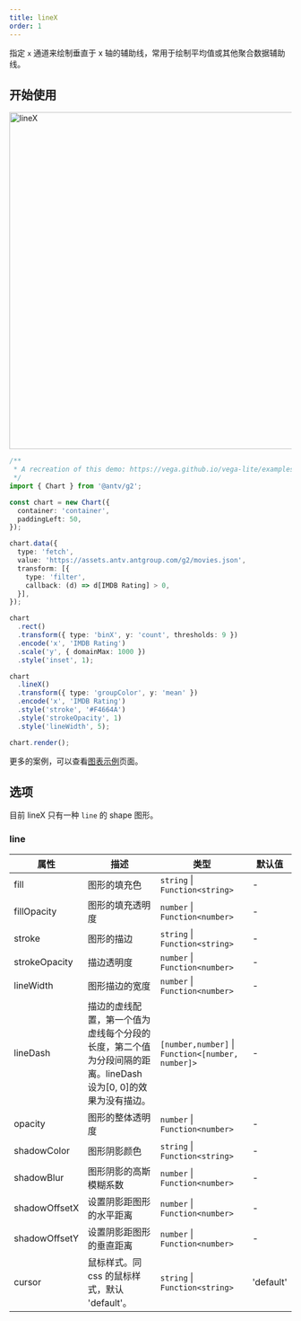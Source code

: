 ```yaml
---
title: lineX
order: 1
---
```


指定 `x` 通道来绘制垂直于 x 轴的辅助线，常用于绘制平均值或其他聚合数据辅助线。

## 开始使用

<img alt="lineX" src="https://mdn.alipayobjects.com/huamei_qa8qxu/afts/img/A*T2VvTr67-rgAAAAAAAAAAAAADmJ7AQ/original" width="600" />

```ts
/**
 * A recreation of this demo: https://vega.github.io/vega-lite/examples/layer_histogram_global_mean.html
 */
import { Chart } from '@antv/g2';

const chart = new Chart({
  container: 'container',
  paddingLeft: 50,
});

chart.data({
  type: 'fetch',
  value: 'https://assets.antv.antgroup.com/g2/movies.json',
  transform: [{
    type: 'filter',
    callback: (d) => d[IMDB Rating] > 0,
  }],
});

chart
  .rect()
  .transform({ type: 'binX', y: 'count', thresholds: 9 })
  .encode('x', 'IMDB Rating')
  .scale('y', { domainMax: 1000 })
  .style('inset', 1);

chart
  .lineX()
  .transform({ type: 'groupColor', y: 'mean' })
  .encode('x', 'IMDB Rating')
  .style('stroke', '#F4664A')
  .style('strokeOpacity', 1)
  .style('lineWidth', 5);

chart.render();

```

更多的案例，可以查看[图表示例](/examples)页面。

## 选项

目前 lineX 只有一种 `line` 的 shape 图形。

### line

| 属性           | 描述                                                                                                          | 类型                                              | 默认值                         |
| -------------- | ------------------------------------------------------------------------------------------------------------- | ------------------------------------------------- | ------------------------------ |
| fill           | 图形的填充色                                                                                                  | `string` \| `Function<string>`                    | -                              |
| fillOpacity    | 图形的填充透明度                                                                                              | `number` \| `Function<number>`                    | -                              |
| stroke         | 图形的描边                                                                                                    | `string` \| `Function<string>`                    | -                              |
| strokeOpacity    | 描边透明度                                                                                                    | `number` \| `Function<number>`                    | -                              |
| lineWidth      | 图形描边的宽度                                                                                                | `number` \| `Function<number>`                    | -                              |
| lineDash       | 描边的虚线配置，第一个值为虚线每个分段的长度，第二个值为分段间隔的距离。lineDash 设为[0, 0]的效果为没有描边。 | `[number,number]` \| `Function<[number, number]>` | -                              |
| opacity        | 图形的整体透明度                                                                                              | `number` \| `Function<number>`                    | -                              |
| shadowColor    | 图形阴影颜色                                                                                                  | `string` \| `Function<string>`                    | -                              |
| shadowBlur     | 图形阴影的高斯模糊系数                                                                                        | `number` \| `Function<number>`                    | -                              |
| shadowOffsetX  | 设置阴影距图形的水平距离                                                                                      | `number` \| `Function<number>`                    | -                              |
| shadowOffsetY  | 设置阴影距图形的垂直距离                                                                                      | `number` \| `Function<number>`                    | -                              |
| cursor         | 鼠标样式。同 css 的鼠标样式，默认 'default'。                                                                 | `string` \| `Function<string>`                    | 'default'                      |
